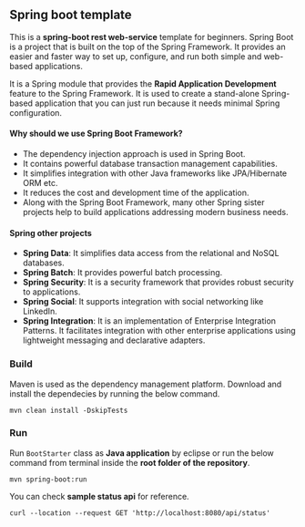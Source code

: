 ## Spring boot template
This is a **spring-boot rest web-service** template for beginners.
Spring Boot is a project that is built on the top of the Spring Framework. It provides an easier and faster way to set up, configure, and run both simple and web-based applications.

It is a Spring module that provides the **Rapid Application Development** feature to the Spring Framework. It is used to create a stand-alone Spring-based application that you can just run because it needs minimal Spring configuration.

#### Why should we use Spring Boot Framework?
- The dependency injection approach is used in Spring Boot.
- It contains powerful database transaction management capabilities.
- It simplifies integration with other Java frameworks like JPA/Hibernate ORM etc.
- It reduces the cost and development time of the application.
- Along with the Spring Boot Framework, many other Spring sister projects help to build applications addressing modern business needs.

#### Spring other projects
- **Spring Data**: It simplifies data access from the relational and NoSQL databases.
- **Spring Batch**: It provides powerful batch processing.
- **Spring Security**: It is a security framework that provides robust security to applications.
- **Spring Social**: It supports integration with social networking like LinkedIn.
- **Spring Integration**: It is an implementation of Enterprise Integration Patterns. It facilitates integration with other enterprise applications using lightweight messaging and declarative adapters.

### Build

Maven is used as the dependency management platform. Download and install the dependecies by running the below command.
```
mvn clean install -DskipTests
```
### Run
Run `BootStarter` class as **Java application** by eclipse or run the below command from terminal inside the **root folder of the repository**.
```
mvn spring-boot:run
```
You can check **sample status api** for reference.
```
curl --location --request GET 'http://localhost:8080/api/status'
```
